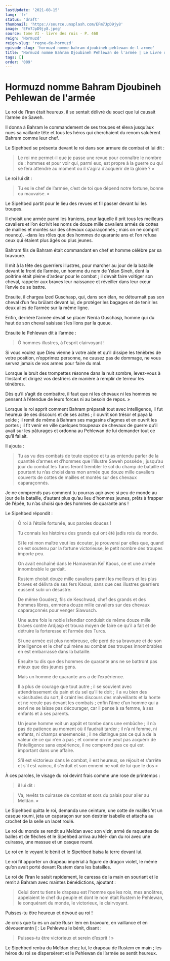 ```yaml
---
lastUpdate: '2021-08-15'
lang: 'fr'
status: 'draft'
thumbnail: 'https://source.unsplash.com/EFm7JpD9jy8'
image: 'EFm7JpD9jy8.jpeg'
source: tome VI - livre des rois - P. 468
reign: 'Hormuzd'
reign-slug: 'regne-de-hormuzd'
episode-slug: 'hormuzd-nomme-bahram-djoubineh-pehlewan-de-l-armee'
title: "Hormuzd nomme Bahram Djoubineh Pehlewan de l'armée | Le Livre des Rois | Shâhnâmeh"
tags: []
order: '009'
---
```


<!-- LTeX: language=fr -->

# Hormuzd nomme Bahram Djoubineh Pehlewan de l'armée

Le roi de l’Iran était heureux, il se sentait délivré du souci que lui causait l’armée de Saweh.

Il donna à Bahram le commandement de ses troupes et éleva jusqu’aux nues sa vaillante tête et tous les héros qui cherchaient du renom saluèrent Bahram comme leur chef.

Le Sipehbed se présenta devant le roi dans son armure de combat et lui dit :

> Le roi me permet-il que je passe une revue pour connaître le nombre de : hommes et pour voir qui, parmi eux, est propre à la guerre ou qui se fera attendre au moment ou il s’agira d’acquérir de la gloire ? »

Le roi lui dit :

> Tu es le chef de l’armée, c’est de toi que dépend notre fortune, bonne ou mauvaise. »

Le Sipehbed partit pour le lieu des revues et fil passer devant lui les troupes.

Il choisit une armée parmi les Iraniens, pour laquelle il prit tous les meilleurs cavaliers et l’on écrivit les noms de douze mille cavaliers armés de cottes de mailles et montés sur des chevaux caparaçonnés ; mais on ne comprit nounou). -dans les rôles que des hommes de quarante ans et l’on refusa ceux qui étaient plus âgés ou plus jeunes.

Bahram fils de Bahram était commandant en chef et homme célèbre par sa bravoure.

Il mit à la tête des guerriers illustres, pour marcher au jour de la bataille devant le front de l’armée, un homme du nom de Yelan Sineh, dont la poitrine était pleine d’ardeur pour le combat ; il devait faire voltiger son cheval, rappeler aux braves leur naissance et réveiller dans leur cœur l’envie de se battre.

Ensuite, il chargea lzed Guschasp, qui, dans son élan, ne détournait pas son cheval d’un feu brûlant devant lui, de protéger les bagages et de tenir les deux ailes de l’armée sur la même ligne.

Enfin, derrière l’armée devait se placer Nerda Guschasp, homme qui du haut de son cheval saisissait les lions par la queue.

Ensuite le Pehlewan dit à l’armée :

> Ô hommes illustres, à l’esprit clairvoyant !

Si vous voulez que Dieu vienne à votre aide et qu’il dissipe les ténèbres de votre position, n’opprimez personne, ne causez pas de dommage, ne vous servez jamais de vos armes pour faire du mal.

Lorsque le bruit des trompettes résonne dans la nuit sombre, levez-vous à l’instant et dirigez vos destriers de manière à remplir de terreur les ténèbres.

Dès qu’il s’agit de combattre, il faut que ni les chevaux ni les hommes ne pensent à l’étendue de leurs forces ni au besoin de repos. »

Lorsque le roi apprit comment Bahram préparait tout avec intelligence, il fut heureux de ses discours et de ses actes ; il ouvrit son trésor et paya la solde ; il remit de même à Bahram ses magasins d’agmes et en ouvrit les portes ; il fit venir en ville quelques troupeaux de chevaux de guerre qu’il avait sur les pâturages et ordonna au Pehlewan de lui demander tout ce qu’il fallait.

Il ajouta :

> Tu as vu des combats de toute espèce et tu as entendu parler de la quantité d’armes et d’hommes que l’illustre Saweh possède ; jusqu’au jour du combat les Turcs feront trembler le sol du champ de bataille et pourtant tu n’as choisi dans mon armée que douze mille cavaliers couverts de cottes de mailles et montés sur des chevaux caparaçonnés.

Je ne comprends pas comment tu pourras agir avec si peu de monde au jour de la bataille, d’autant plus qu’au lieu d’hommes jeunes, prêts à frapper de l’épée, tu n’as choisi que des hommes de quarante ans !

Le Sipehbed répondit :

> Ô roi à l’étoile fortunée, aux paroles douces !
>
> Tu connais les histoires des grands qui ont été jadis rois du monde.
>
> Si le roi mon maître veut les écouter, je prouverai par elles que, quand on est soutenu par la fortune victorieuse, le petit nombre des troupes importe peu.
>
> On avait enchaîné dans le Hamaveran Keï Kaous, ce et une armée innombrable le gardait.
>
> Rustem choisit douze mille cavaliers parmi les meilleurs et les plus braves et délivra de ses fers Kaous, sans que ces illustres guerriers eussent subi un désastre.
>
> De même Gouderz, fils de Keschwad, chef des grands et des hommes libres, emmena douze mille cavaliers sur des chevaux caparaçonnés pour venger Siawusch.
>
> Une autre fois le noble Isfendiar conduisit de même douze mille braves contre Ardjasp et trouva moyen de faire ce qu’il a fait et de détruire la forteresse et l’armée des Turcs.
>
> Si une armée est plus nombreuse, elle perd de sa bravoure et de son intelligence et le chef qui mène au combat des troupes innombrables en est embarrassé dans la bataille.
>
> Ensuite tu dis que des hommes de quarante ans ne se battront pas mieux que des jeunes gens.
>
> Mais un homme de quarante ans a de l’expérience.
>
> Il a plus de courage que tout autre ; il se souvient avec attendrissement du pain et du sel qu’il te doit ; il a vu bien des vicissitudes du sort, il craint les discours des malveillants et la honte et ne recule pas devant les combats ; enfin l’âme d’un homme qui a servi ne se laisse pas décourager, car il pense à sa femme, à ses enfants et à ses parents.
>
> Un jeune homme voit un appât et tombe dans une embûche ; il n’a pas de patience au moment où il faudrait tarder ; il n’a ni femme, ni enfants, ni champs ensemencés ; il ne distingue pas ce qui a de la valeur de ce qui n’en a pas ; et comme on ne peut pas acquérir de l’intelligence sans expérience, il ne comprend pas ce qui est important dans une affaire.
>
> S’il est victorieux dans le combat, il est heureux, se réjouit et s’arrête et s’il est vaincu, il s’enfuit et son ennemi ne voit de lui que le dos »

À ces paroles, le visage du roi devint frais comme une rose de printemps :

> il lui dit :

> Va, revêts ta cuirasse de combat et sors du palais pour aller au Meîdan. »

Le Sipehbed quitta le roi, demanda une ceinture, une cotte de mailles ’et un casque roumi, jeta un caparaçon sur son destrier isabelle et attacha au crochet de la selle un lacet roulé.

Le roi du monde se rendit au Meîdan avec son vizir, armé de raquettes de balles et de flèches et le Sipehbed arriva au Meî-
dan du roi avec une cuirasse, une massue et un casque roumi.

Le roi en le voyant le bénit et le Sipehbed baisa la terre devant lui.

Le roi fit apporter un drapeau impérial à figure de dragon violet, le même qu’on avait porté devant Rustem dans les batailles.

Le roi de l’Iran le saisit rapidement, le caressa de la main en souriant et le remit à Bahram avec maintes bénédictions, ajoutant :

> Celui dont tu tiens le drapeau est l’homme que les rois, mes ancêtres, appelaient le chef du peuple et dont le nom était Rustem le Pehlewan, le conquérant du monde, le victorieux, le clairvoyant.

Puisses-tu être heureux et dévoué au roi !

Je crois que tu es un autre Rusrr lem en bravoure, en vaillance et en dévouementn [ : Le Pehlewau le bénit, disant :

> Puisses-tu être victorieux et serein d’esprit ! »

Le Sipehbed rentra du Meîdan chez lui, le drapeau de Rustem en main ; les héros du roi se dispersèrent et le Pehlewan de l’armée se sentit heureux.
